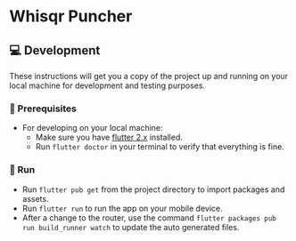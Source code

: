 # Whisqr Puncher

## 💻 Development

These instructions will get you a copy of the project up and running on your local machine for development and testing purposes.

### 🏁 Prerequisites

* For developing on your local machine:
  * Make sure you have [flutter 2.x](https://flutter.dev/) installed.
  * Run `flutter doctor` in your terminal to verify that everything is fine.

### 📱 Run

- Run `flutter pub get` from the project directory to import packages and assets.
- Run `flutter run` to run the app on your mobile device.
- After a change to the router, use the command `flutter packages pub run build_runner watch` to update the auto generated files.